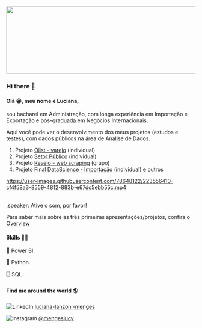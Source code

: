 <img src="https://user-images.githubusercontent.com/78648122/118824221-0c886980-b890-11eb-95d4-326ca450172e.jpg" width="950" height="180">

### Hi there 👋


#### Olá 😀, meu nome é Luciana, 

sou bacharel em Administração, com longa experiência em Importação e Exportação e pós-graduada em Negócios Internacionais.

Aqui você pode ver o desenvolvimento dos meus projetos (estudos e testes), com dados públicos na área de Analise de Dados.

1. Projeto [Olist - varejo](https://github.com/LucyMenges/Tech_Dados_Projeto_Olist) (individual)
2. Projeto [Setor Público](https://github.com/LucyMenges/Tech_Dados_Projeto_Setor_Publico) (individual)
3. Projeto [Revelo - web scraping](https://github.com/LucyMenges/Tech_Dados_Projeto_Revelo) (grupo)
4. Projeto [Final DataScience - Importação](https://github.com/LucyMenges/Projeto_Final_Harve) (individual) e outros

https://user-images.githubusercontent.com/78648122/223556410-cf4f58a3-8559-4812-883b-e67dc5ebb55c.mp4

<br/>
:speaker:  Ative o som, por favor!
<br/>

Para saber mais sobre as três primeiras apresentações/projetos, confira o [Overview](https://youtu.be/MBJQa1rW_VA)


#### Skills 👩‍💻

🧮 Power BI.

🐍 Python.

🗄 SQL.
<br/>
#### Find me around the world 🌎  

![LinkedIn](https://img.shields.io/badge/linkedin-%230077B5.svg?style=for-the-badge&logo=linkedin&logoColor=white)
[luciana-lanzoni-menges](www.linkedin.com/in/luciana-lanzoni-menges)

![Instagram](https://img.shields.io/badge/Instagram-%23E4405F.svg?style=for-the-badge&logo=Instagram&logoColor=white)
[@mengeslucy](@mengeslucy) 
